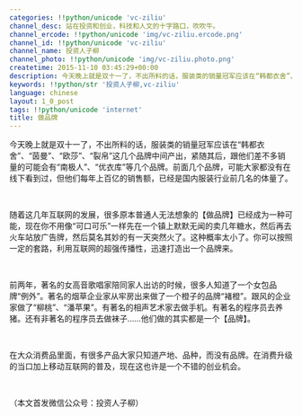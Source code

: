 ```yaml
---
categories: !!python/unicode 'vc-ziliu'
channel_desc: 站在投资和创业，科技和人文的十字路口，吹吹牛。
channel_ercode: !!python/unicode 'img/vc-ziliu.ercode.png'
channel_id: !!python/unicode 'vc-ziliu'
channel_name: 投资人子柳
channel_photo: !!python/unicode 'img/vc-ziliu.photo.png'
createtime: 2015-11-10 03:45:29+00:00
description: 今天晚上就是双十一了，不出所料的话，服装类的销量冠军应该在“韩都衣舍”、“茵曼”、“欧莎”、“裂帛”这几个品
keywords: !!python/str '投资人子柳,vc-ziliu'
language: chinese
layout: 1_0_post
tags: !!python/unicode 'internet'
title: 做品牌
---
```

<div class="rich_media_content" id="js_content">
<p>
         今天晚上就是双十一了，不出所料的话，服装类的销量冠军应该在“韩都衣舍”、“茵曼”、“欧莎”、“裂帛”这几个品牌中间产出，紧随其后，跟他们差不多销量的可能会有“南极人”、“优衣库”等几个品牌。前面几个品牌，可能大家都没有在线下看到过，但他们每年上百亿的销售额，已经是国内服装行业前几名的体量了。
        </p>
<p>
<br/>
</p>
<p>
         随着这几年互联网的发展，很多原本普通人无法想象的【做品牌】已经成为一种可能，现在你不用像“可口可乐”一样先在一个镇上默默无闻的卖几年糖水，然后再去火车站放广告牌，然后莫名其妙的有一天突然火了。这种概率太小了。你可以按照一定的套路，利用互联网的超强传播性，迅速打造出一个品牌来。
        </p>
<p>
<br/>
</p>
<p>
         前两年，著名的女高音歌唱家陪同家人出访的时候，很多人知道了一个女包品牌“例外”。著名的烟草企业家从牢房出来做了一个橙子的品牌“褚橙”。跟风的企业家做了“柳桃”、“潘苹果”。有著名的相声艺术家去做手机。有著名的程序员去养猪。还有非著名的程序员去做袜子……他们做的其实都是一个【品牌】。
        </p>
<p>
<br/>
</p>
<p>
         在大众消费品里面，有很多产品大家只知道产地、品种，而没有品牌。在消费升级的当口加上移动互联网的普及，现在这也许是一个不错的创业机会。
        </p>
<p>
<br/>
</p>
<p>
         （本文首发微信公众号：投资人子柳）
        </p>
</div>